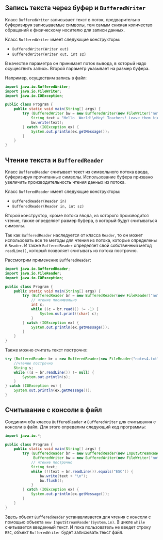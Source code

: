 ## Запись текста через буфер и `BufferedWriter`
Класс `BufferedWriter` записывает текст в поток, предварительно буферизируя записываемые символы, тем самым снижая количество обращений к физическому носителю для записи данных.

Класс `BufferedWriter` имеет следующие конструкторы:
- `BufferedWriter(Writer out)`
- `BufferedWriter(Writer out, int sz)`

В качестве параметра он принимает поток вывода, в который надо осуществить запись. Второй параметр указывает на размер буфера.

Например, осуществим запись в файл:
```java
import java.io.BufferedWriter;
import java.io.FileWriter;
import java.io.IOException;

public class Program {
    public static void main(String[] args) {
        try (BufferedWriter bw = new BufferedWriter(new FileWriter("notes4.txt"))) {
            String text = "Hello  World!\nHey! Teachers! Leave them kids alone.";
            bw.write(text);
        } catch (IOException ex) {
            System.out.println(ex.getMessage());
        }
    }
}
```

## Чтение текста и `BufferedReader`
Класс `BufferedReader` считывает текст из символьного потока ввода, буферизируя прочитанные символы. Использование буфера призвано увеличить производительность чтения данных из потока.

Класс `BufferedReader` имеет следующие конструкторы:
- `BufferedReader(Reader in)`
- `BufferedReader(Reader in, int sz)`

Второй конструктор, кроме потока ввода, из которого производится чтение, также определяет размер буфера, в который будут считываться символы.

Так как `BufferedReader` наследуется от класса `Reader`, то он может использовать все те методы для чтения из потока, которые определены в `Reader`. И также `BufferedReader` определяет свой собственный метод `readLine()`, который позволяет считывать из потока построчно.

Рассмотрим применение `BufferedReader`:
```java
import java.io.BufferedReader;
import java.io.FileReader;
import java.io.IOException;

public class Program {
    public static void main(String[] args) {
        try (BufferedReader br = new BufferedReader(new FileReader("notes4.txt"))) {
            // чтение посимвольно
            int c;
            while ((c = br.read()) != -1) {
                System.out.print((char) c);
            }
        } catch (IOException ex) {
            System.out.println(ex.getMessage());
        }
    }
}
```

Также можно считать текст построчно:
```java
try (BufferedReader br = new BufferedReader(new FileReader("notes4.txt"))) {
    //чтение построчно
    String s;
    while ((s = br.readLine()) != null) {
        System.out.println(s);
    }
} catch (IOException ex) {
    System.out.println(ex.getMessage());
}
```


## Считывание с консоли в файл
Соединим оба класса `BufferedReader` и `BufferedWriter` для считывания с консоли в файл. Для этого определим следующий код программы:
```java
import java.io.*;

public class Program {
    public static void main(String[] args) {
        try (BufferedReader br = new BufferedReader(new InputStreamReader(System.in));
             BufferedWriter bw = new BufferedWriter(new FileWriter("notes5.txt"))) {
            // чтение построчно
            String text;
            while (!(text = br.readLine()).equals("ESC")) {
                bw.write(text + "\n");
                bw.flush();
            }
        } catch (IOException ex) {
            System.out.println(ex.getMessage());
        }
    }
}
```

Здесь объект `BufferedReader` устанавливается для чтения с консоли с помощью объекта `new InputStreamReader(System.in)`. В цикле `while` считывается введенный текст. И пока пользователь не введет строку `ESC`, объект `BufferedWriter` будет записывать текст файл.

